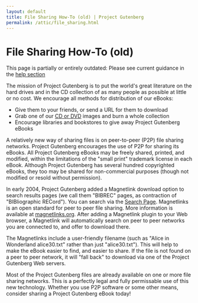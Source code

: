 ```yaml
---
layout: default
title: File Sharing How-To (old) | Project Gutenberg
permalink: /attic/file_sharing.html
---
```


File Sharing How-To (old)
=========================

This page is partially or entirely outdated: Please see current guidance in the
[help section](/help/)

The mission of Project Gutenberg is to put the world's great literature on the hard drives and in the CD collection of as many people as possible at little or no cost. We encourage all methods for distribution of our eBooks: 
- Give them to your friends, or send a URL for them to download
- Grab one of our [CD or DVD]() images and burn a whole collection
- Encourage libraries and bookstores to give away Project Gutenberg eBooks

A relatively new way of sharing files is on peer-to-peer (P2P) file sharing networks. Project Gutenberg encourages the use of P2P for sharing its eBooks. All Project Gutenberg eBooks may be freely shared, printed, and modified, within the limitations of the "small print" trademark license in each eBook. Although Project Gutenberg has several hundred copyrighted eBooks, they too may be shared for non-commercial purposes (though not modified or resold without permission). 

In early 2004, Project Gutenberg added a Magnetlink download option to search results pages (we call them "BIBREC" pages, as contraction of "BIBliographic RECord"). You can search via the [Search Page](/ebooks/). Magnetlinks is an open standard for peer to peer file sharing. More information is available at [magnetlinks.org](https://www.magnetlinks.org). After adding a Magnetlink plugin to your Web browser, a Magnetlink will automatically search on peer to peer networks you are connected to, and offer to download there. 

The Magnetlinks include a user-friendly filename (such as "Alice in Wonderland alice30.txt" rather than just "alice30.txt"). This will help to make the eBook easier to find, and easier to share. If the file is not found on a peer to peer network, it will "fall back" to download via one of the Project Gutenberg Web servers. 

Most of the Project Gutenberg files are already available on one or more file sharing networks. This is a perfectly legal and fully permissable use of this new technology. Whether you use P2P software or some other means, consider sharing a Project Gutenberg eBook today!
